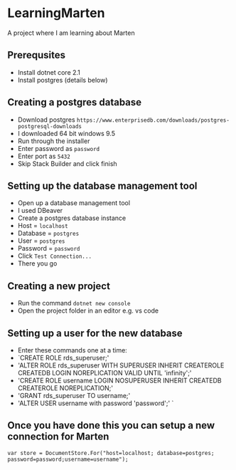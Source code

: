 # LearningMarten
A project where I am learning about Marten


## Prerequsites
- Install dotnet core 2.1
- Install postgres (details below)

## Creating a postgres database
- Download postgres `https://www.enterprisedb.com/downloads/postgres-postgresql-downloads`
- I downloaded 64 bit windows 9.5
- Run through the installer
- Enter password as `password`
- Enter port as `5432`
- Skip Stack Builder and click finish

## Setting up the database management tool
- Open up a database management tool
- I used DBeaver
- Create a postgres database instance
- Host = `localhost`
- Database = `postgres`
- User = `postgres`
- Password = `password`
- Click `Test Connection...`
- There you go

## Creating a new project
- Run the command `dotnet new console`
- Open the project folder in an editor e.g. vs code

## Setting up a user for the new database
- Enter these commands one at a time:
- `CREATE ROLE rds_superuser;'
- 'ALTER ROLE rds_superuser WITH SUPERUSER INHERIT CREATEROLE CREATEDB LOGIN NOREPLICATION VALID UNTIL 'infinity';'
- 'CREATE ROLE username LOGIN NOSUPERUSER INHERIT CREATEDB CREATEROLE NOREPLICATION;'
- 'GRANT rds_superuser TO username;'
- 'ALTER USER username with password 'password';'
`

## Once you have done this you can setup a new connection for Marten
`var store = DocumentStore.For("host=localhost; database=postgres; password=password;username=username");`

